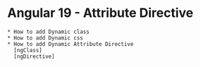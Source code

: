 # Angular 19 - Attribute Directive

```text
* How to add Dynamic class
* How to add Dynamic css
* How to add Dynamic Attribute Directive
  [ngClass]
  [ngDirective]
```
